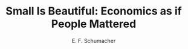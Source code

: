 ---
author: E. F. Schumacher
title: 'Small Is Beautiful: Economics as if People Mattered'
layout: book
---